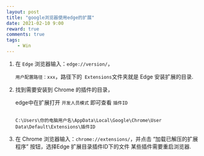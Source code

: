 ```yaml
---
layout: post
title: "google浏览器使用edge的扩展"
date: 2021-02-10 9:00
reward: true
comments: true
tags: 
	- Win
---
```


1. 在 `Edge` 浏览器输入：`edge://version/`，

   `用户配置路径：xxx`，路径下的` Extensions`文件夹就是 Edge 安装扩展的目录.

   <!--more-->

2. 找到需要安装到 Chrome 的插件的目录，

   edge中在扩展打开 `开发人员模式` 即可查看 `插件ID`

   ```
   
   C:\Users\你的电脑用户名\AppData\Local\Google\Chrome\User Data\Default\Extensions\插件ID
   ```

3. 在 Chrome 浏览器输入：`chrome://extensions/`，并点击 “加载已解压的扩展程序” 按钮，选择Edge 扩展目录插件ID下的文件
   某些插件需要重启浏览器.